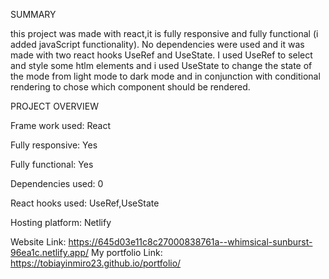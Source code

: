 SUMMARY

this project was made with react,it is fully responsive and fully functional (i added javaScript functionality). No dependencies were used and it was made with two react hooks UseRef and UseState. I used UseRef to select and style some htlm elements and i used UseState to change the state of the mode from light mode to dark mode and in conjunction with conditional rendering to chose which component should be rendered.

PROJECT OVERVIEW 

Frame work used:  React

Fully responsive:  Yes

Fully functional:  Yes

Dependencies used:  0

React hooks used:  UseRef,UseState


Hosting platform:  Netlify

Website Link:  https://645d03e11c8c27000838761a--whimsical-sunburst-96ea1c.netlify.app/
My portfolio Link:   https://tobiayinmiro23.github.io/portfolio/
